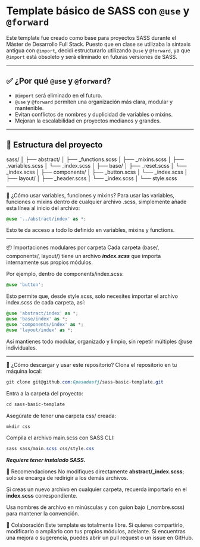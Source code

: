 # Template básico de SASS con `@use` y `@forward`

Este template fue creado como base para proyectos SASS durante el Máster de Desarrollo Full Stack. Puesto que en clase se utilizaba la sintaxis antigua con `@import`, decidí estructurarlo utilizando `@use` y `@forward`, ya que `@import` está obsoleto y será eliminado en futuras versiones de SASS.

---

## ✅ ¿Por qué `@use` y `@forward`?

- `@import` será eliminado en el futuro.
- `@use` y `@forward` permiten una organización más clara, modular y mantenible.
- Evitan conflictos de nombres y duplicidad de variables o mixins.
- Mejoran la escalabilidad en proyectos medianos y grandes.

---

## 📁 Estructura del proyecto

sass/
│
├── abstract/
│   ├── _functions.scss
│   ├── _mixins.scss
│   ├── _variables.scss
│   └── _index.scss
│
├── base/
│   ├── _reset.scss
│   └── _index.scss
│
├── components/
│   ├── _button.scss
│   └── _index.scss
│
├── layout/
│   ├── _header.scss
│   └── _index.scss
│
└── style.scss

---

🧩 ¿Cómo usar variables, funciones y mixins?
Para usar las variables, funciones o mixins dentro de cualquier archivo .scss, simplemente añade esta línea al inicio del archivo:

```scss
@use '../abstract/index' as *;
```
Esto te da acceso a todo lo definido en variables, mixins y functions.

---

📦 Importaciones modulares por carpeta
Cada carpeta (base/, components/, layout/) tiene un archivo ***index.scss*** que importa internamente sus propios módulos.

Por ejemplo, dentro de components/index.scss:
```scss
@use 'button';
```
Esto permite que, desde style.scss, solo necesites importar el archivo index.scss de cada carpeta, así:
```scss
@use 'abstract/index' as *;
@use 'base/index' as *;
@use 'components/index' as *;
@use 'layout/index' as *;
```
Así mantienes todo modular, organizado y limpio, sin repetir múltiples @use individuales.

---

🚀 ¿Cómo descargar y usar este repositorio?
Clona el repositorio en tu máquina local:
```scss
git clone git@github.com:Gpasadasfj/sass-basic-template.git
```

Entra a la carpeta del proyecto:
```scss
cd sass-basic-template
```

Asegúrate de tener una carpeta css/ creada:
```scss
mkdir css
```

Compila el archivo main.scss con SASS CLI:
```scss
sass sass/main.scss css/style.css
```
***Requiere tener instalado SASS.***

📌 Recomendaciones
No modifiques directamente **abstract/_index.scss**; solo se encarga de redirigir a los demás archivos.

Si creas un nuevo archivo en cualquier carpeta, recuerda importarlo en el **index.scss** correspondiente.

Usa nombres de archivo en minúsculas y con guion bajo (_nombre.scss) para mantener la convención.

🙌 Colaboración
Este template es totalmente libre. Si quieres compartirlo, modificarlo o ampliarlo con tus propios módulos, adelante. Si encuentras una mejora o sugerencia, puedes abrir un pull request o un issue en GitHub.

